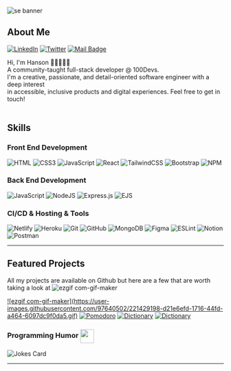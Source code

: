 ![se banner ](https://user-images.githubusercontent.com/97640502/216793381-3414c4b4-4f62-4c68-b2fb-c954dc18838e.jpeg)


## About Me

[![LinkedIn](https://img.shields.io/badge/LinkedIn-%230077B5.svg?style=for-the-badge&logo=linkedin&logoColor=white)](https://linkedin.com/in/hansontram) [![Twitter](https://img.shields.io/badge/Twitter-%231DA1F2.svg?style=for-the-badge&logo=Twitter&logoColor=white)](https://twitter.com/HansonTram) [![Mail Badge](https://img.shields.io/badge/Email-D14836?style=for-the-badge&logo=gmail&logoColor=white)](mailto:Hanson.Tram@Gmail.com)

Hi, I'm Hanson 👋🏽‍👨🏻‍💻 <br>A community-taught full-stack developer @ 100Devs. <br>I'm a creative, passionate, and detail-oriented software engineer with a deep interest <br>in accessible, inclusive products and digital experiences. Feel free to get in touch!<br><br>


## Skills

### Front End Development

![HTML](https://img.shields.io/badge/html-%23FF6500.svg?style=for-the-badge&logo=HTML5&logoColor=%23F7DF1E) ![CSS3](https://img.shields.io/badge/css3-%231572B6.svg?style=for-the-badge&logo=css3&logoColor=white) ![JavaScript](https://img.shields.io/badge/javascript-%23323330.svg?style=for-the-badge&logo=javascript&logoColor=%23F7DF1E) ![React](https://img.shields.io/badge/react-%2320232a.svg?style=for-the-badge&logo=react&logoColor=%2361DAFB) ![TailwindCSS](https://img.shields.io/badge/tailwindcss-%2338B2AC.svg?style=for-the-badge&logo=tailwind-css&logoColor=white) ![Bootstrap](https://img.shields.io/badge/bootstrap-%2380006B.svg?style=for-the-badge&logo=bootstrap&logoColor=white) ![NPM](https://img.shields.io/badge/NPM-%23000000.svg?style=for-the-badge&logo=npm&logoColor=white)

### Back End Development

![JavaScript](https://img.shields.io/badge/javascript-%23323330.svg?style=for-the-badge&logo=javascript&logoColor=%23F7DF1E) ![NodeJS](https://img.shields.io/badge/node.js-6DA55F?style=for-the-badge&logo=node.js&logoColor=white) ![Express.js](https://img.shields.io/badge/express.js-%23404d59.svg?style=for-the-badge&logo=express&logoColor=%2361DAFB) ![EJS](https://img.shields.io/badge/ejs-%23008015.svg?style=for-the-badge&logo=node.js&logoColor=%2361DAFB)

### CI/CD & Hosting & Tools

![Netlify](https://img.shields.io/badge/netlify-%23000000.svg?style=for-the-badge&logo=netlify&logoColor=#00C7B7) ![Heroku](https://img.shields.io/badge/heroku-%2380006B.svg?style=for-the-badge&logo=heroku&logoColor=#00C7B7) ![Git](https://img.shields.io/badge/git-%23F05033.svg?style=for-the-badge&logo=git&logoColor=white) ![GitHub](https://img.shields.io/badge/github-%23121011.svg?style=for-the-badge&logo=github&logoColor=white) ![MongoDB](https://img.shields.io/badge/mongodb-%23228B22.svg?style=for-the-badge&logo=mongodb&logoColor=white) ![Figma](https://img.shields.io/badge/figma-%23121011.svg?style=for-the-badge&logo=figma&logoColor=white) ![ESLint](https://img.shields.io/badge/ESLint-4B3263?style=for-the-badge&logo=eslint&logoColor=white) ![Notion](https://img.shields.io/badge/Notion-%23000000.svg?style=for-the-badge&logo=notion&logoColor=white) ![Postman](https://img.shields.io/badge/Postman-FF6C37?style=for-the-badge&logo=postman&logoColor=white)

<hr>

## Featured Projects

All my projects are available on Github but here are a few that are worth taking a look at
![ezgif com-gif-maker](https://user-images.githubusercontent.com/97640502/221429198-d21e6efd-1716-44fd-a464-6097dc9f0da5.gif)

<div align="left">
  <!--  Iron Maps   -->
  <a href="https://github.com/hansontram/iron-maps">![ezgif com-gif-maker](https://user-images.githubusercontent.com/97640502/221429198-d21e6efd-1716-44fd-a464-6097dc9f0da5.gif)</a>
  <!--  SupaCook Recipes   -->
  <a href="https://github.com/hansontram/supacook-recipes"><img src="https://github-readme-stats.vercel.app/api/pin/?username=jonathanmani&repo=Pomodoro-Task-Tracker&theme=vision-friendly-dark&bg_color=1F222E&title_color=F0BC47&icon_color=0D74E7&hide_border=true&show_icons=true&" alt="Pomodoro"></a>
  <!--  Binary Upload Booms   -->
  <a href="https://github.com/jonathanmani/Binary-Upload-Booms"><img src="https://github-readme-stats.vercel.app/api/pin/?username=jonathanmani&repo=Binary-Upload-Booms&theme=vision-friendly-dark&bg_color=1F222E&title_color=F0BC47&icon_color=0D74E7&hide_border=true&show_icons=true&" alt="Dictionary"></a>
  <!--  My Pocket Dictionary   -->
  <a href="https://github.com/jonathanmani/My-Pocket-Dictionary"><img src="https://github-readme-stats.vercel.app/api/pin/?username=jonathanmani&repo=My-Pocket-Dictionary&theme=vision-friendly-dark&bg_color=1F222E&title_color=F0BC47&icon_color=0D74E7&hide_border=true&show_icons=true&" alt="Dictionary"></a>
</div>



### Programming Humor  <img align ='center' src='https://raw.githubusercontent.com/rahulbanerjee26/githubProfileReadmeGenerator/main/gifs/winkFace.gif' width = '32px' height= '32px'></h2>

![Jokes Card](https://readme-jokes.vercel.app/api?theme=default)



---


